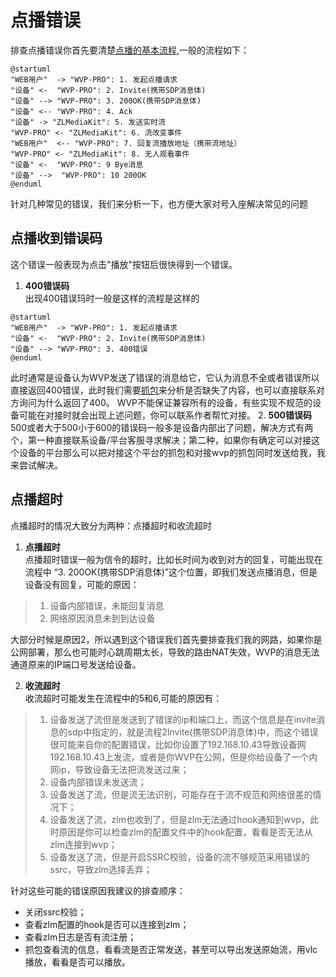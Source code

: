 <!-- 点播错误 -->
# 点播错误
排查点播错误你首先要清楚[点播的基本流程](_content/theory/play.md),一般的流程如下：
```plantuml
@startuml
"WEB用户"  -> "WVP-PRO": 1. 发起点播请求
"设备" <-  "WVP-PRO": 2. Invite(携带SDP消息体)
"设备" --> "WVP-PRO": 3. 200OK(携带SDP消息体)
"设备" <-- "WVP-PRO": 4. Ack
"设备" -> "ZLMediaKit": 5. 发送实时流
"WVP-PRO" <- "ZLMediaKit": 6. 流改变事件
"WEB用户"  <-- "WVP-PRO": 7. 回复流播放地址（携带流地址）
"WVP-PRO" <- "ZLMediaKit": 8. 无人观看事件
"设备" <-  "WVP-PRO": 9 Bye消息
"设备" -->  "WVP-PRO": 10 200OK
@enduml
```
针对几种常见的错误，我们来分析一下，也方便大家对号入座解决常见的问题
## 点播收到错误码
这个错误一般表现为点击"播放"按钮后很快得到一个错误。
1. **400错误码**  
出现400错误玛时一般是这样的流程是这样的
```plantuml
@startuml
"WEB用户"  -> "WVP-PRO": 1. 发起点播请求
"设备" <-  "WVP-PRO": 2. Invite(携带SDP消息体)
"设备" --> "WVP-PRO": 3. 400错误
@enduml
```
此时通常是设备认为WVP发送了错误的消息给它，它认为消息不全或者错误所以直接返回400错误，此时我们需要[抓包](_content/skill/tcpdump.md)来分析是否缺失了内容，也可以直接联系对方询问为什么返回了400。
WVP不能保证兼容所有的设备，有些实现不规范的设备可能在对接时就会出现上述问题，你可以联系作者帮忙对接。
2. **500错误码**  
500或者大于500小于600的错误码一般多是设备内部出了问题，解决方式有两个，第一种直接联系设备/平台客服寻求解决；第二种，如果你有确定可以对接这个设备的平台那么可以把对接这个平台的抓包和对接wvp的抓包同时发送给我，我来尝试解决。


## 点播超时
点播超时的情况大致分为两种：点播超时和收流超时
1. **点播超时**  
点播超时错误一般为信令的超时，比如长时间为收到对方的回复，可能出现在流程中 “3. 200OK(携带SDP消息体)”这个位置，即我们发送点播消息，但是设备没有回复，可能的原因：
> 1. 设备内部错误，未能回复消息
> 2. 网络原因消息未到到达设备  

大部分时候是原因2，所以遇到这个错误我们首先要排查我们我的网路，如果你是公网部署，那么也可能时心跳周期太长，导致的路由NAT失效，WVP的消息无法通道原来的IP端口号发送给设备。

2. **收流超时**  
收流超时可能发生在流程中的5和6,可能的原因有：
> 1. 设备发送了流但是发送到了错误的ip和端口上，而这个信息是在invite消息的sdp中指定的，就是流程2Invite(携带SDP消息体)中，而这个错误很可能来自你的配置错误，比如你设置了192.168.10.43导致设备网192.168.10.43上发流，或者是你WVP在公网，但是你给设备了一个内网ip，导致设备无法把流发送过来；
> 2. 设备内部错误未发送流；
> 2. 设备发送了流，但是流无法识别，可能存在于流不规范和网络很差的情况下；
> 3. 设备发送了流，zlm也收到了，但是zlm无法通过hook通知到wvp，此时原因是你可以检查zlm的配置文件中的hook配置，看看是否无法从zlm连接到wvp；
> 4. 设备发送了流，但是开启SSRC校验，设备的流不够规范采用错误的ssrc，导致zlm选择丢弃；
 
针对这些可能的错误原因我建议的排查顺序：  
- 关闭ssrc校验；
- 查看zlm配置的hook是否可以连接到zlm；
- 查看zlm日志是否有流注册；
- 抓包查看流的信息，看看流是否正常发送，甚至可以导出发送原始流，用vlc播放，看看是否可以播放。
